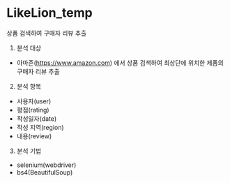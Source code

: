 # LikeLion_temp
 
상품 검색하여 구매자 리뷰 추출

1. 분석 대상
- 아마존(https://www.amazon.com) 에서 상품 검색하여 최상단에 위치한 제품의 구매자 리뷰 추출

2. 분석 항목
- 사용자(user)
- 평점(rating)
- 작성일자(date)
- 작성 지역(region)
- 내용(review)

3. 분석 기법
- selenium(webdriver)
- bs4(BeautifulSoup)
